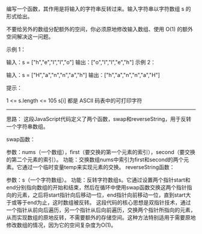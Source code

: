 编写一个函数，其作用是将输入的字符串反转过来。输入字符串以字符数组 s 的形式给出。

不要给另外的数组分配额外的空间，你必须原地修改输入数组、使用 O(1) 的额外空间解决这一问题。

 

示例 1：

输入：s = ["h","e","l","l","o"]
输出：["o","l","l","e","h"]
示例 2：

输入：s = ["H","a","n","n","a","h"]
输出：["h","a","n","n","a","H"]
 

提示：

1 <= s.length <= 105
s[i] 都是 ASCII 码表中的可打印字符


-------

思路：
这段JavaScript代码定义了两个函数，swap和reverseString，用于反转一个字符串数组。

swap函数：

参数：nums（一个数组），first（要交换的第一个元素的索引），second（要交换的第二个元素的索引）。
功能：交换数组nums中索引为first和second的两个元素。它通过一个临时变量temp来实现元素的交换。
reverseString函数：

参数：s（一个字符数组）。
功能：反转字符数组s。它通过设置两个指针start和end分别指向数组的开始和结束，然后在循环中使用swap函数交换这两个指针指向的元素，之后将start指针向后移动一位，end指针向前移动一位，直到start大于或等于end为止，这时数组被反转。
这段代码的核心思想是双指针技术，通过一个指针从前向后遍历，另一个指针从后向前遍历，交换两个指针所指向的元素，从而实现数组的原地反转，不需要额外的存储空间。这种方法特别适用于需要原地修改数组的情况，因为它的空间复杂度为O(1)。